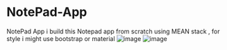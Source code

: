 # NotePad-App
NotePad App i build this Notepad app from scratch using MEAN stack , for style i might use bootstrap or material 
![image](https://user-images.githubusercontent.com/93726807/170428761-5db6e5f1-fdde-46e1-b741-9069ef253dcd.png)
![image](https://user-images.githubusercontent.com/93726807/170428695-a5466cb2-aa36-41ca-944e-44789960b469.png)



